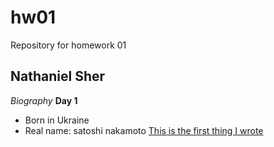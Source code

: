 # hw01
Repository for homework 01
## Nathaniel Sher
*Biography*
**Day 1**
* Born in Ukraine
* Real name: satoshi nakamoto
[This is the first thing I wrote](http://chicagopolicyreview.org/2018/12/21/can-china-tip-the-balance-the-security-dilemma-in-east-asia/)

